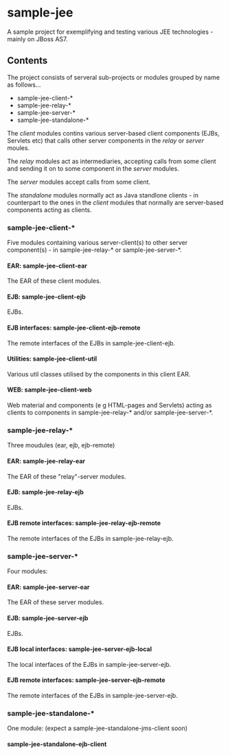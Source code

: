 # sample-jee

A sample project for exemplifying and testing various JEE technologies - mainly on JBoss AS7.

## Contents

The project consists of serveral sub-projects or modules grouped by name as follows...

- sample-jee-client-*
- sample-jee-relay-*
- sample-jee-server-*
- sample-jee-standalone-*

The *client* modules contins various server-based client components (EJBs, Servlets etc) that calls other server components
in the *relay* or *server* moules.

The *relay* modules act as intermediaries, accepting calls from some client and sending it on to some component in the
*server* modules.

The *server* modules accept calls from some client.

The *standalone* modules normally act as Java standlone clients - in counterpart to the ones in the *client* modules
that normally are server-based components acting as clients.

### sample-jee-client-*

Five modules containing various server-client(s) to other server component(s) - in sample-jee-relay-* or
sample-jee-server-*.

#### EAR: sample-jee-client-ear

The EAR of these client modules.

#### EJB: sample-jee-client-ejb

EJBs.

#### EJB interfaces: sample-jee-client-ejb-remote

The remote interfaces of the EJBs in sample-jee-client-ejb.

#### Utilities: sample-jee-client-util

Various util classes utilised by the components in this client EAR.

#### WEB: sample-jee-client-web

Web material and components (e g HTML-pages and Servlets) acting as clients to components in sample-jee-relay-*
and/or sample-jee-server-*.

### sample-jee-relay-*

Three moudules (ear, ejb, ejb-remote)

#### EAR: sample-jee-relay-ear

The EAR of these "relay"-server modules.

#### EJB: sample-jee-relay-ejb

EJBs.

#### EJB remote interfaces: sample-jee-relay-ejb-remote

The remote interfaces of the EJBs in sample-jee-relay-ejb.

### sample-jee-server-*

Four modules:

#### EAR: sample-jee-server-ear

The EAR of these server modules.

#### EJB: sample-jee-server-ejb

EJBs.

#### EJB local interfaces: sample-jee-server-ejb-local

The local interfaces of the EJBs in sample-jee-server-ejb.

#### EJB remote interfaces: sample-jee-server-ejb-remote

The remote interfaces of the EJBs in sample-jee-server-ejb.

### sample-jee-standalone-*

One module: (expect a sample-jee-standalone-jms-client soon)

#### sample-jee-standalone-ejb-client
